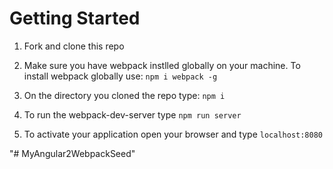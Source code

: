 # Getting Started

1. Fork and clone this repo

1. Make sure you have webpack instlled globally on your machine. To install webpack globally use: `npm i webpack -g`

1. On the directory you cloned the repo type: `npm i`

1. To run the webpack-dev-server type `npm run server`

1. To activate your application open your browser and type `localhost:8080`

"# MyAngular2WebpackSeed" 
